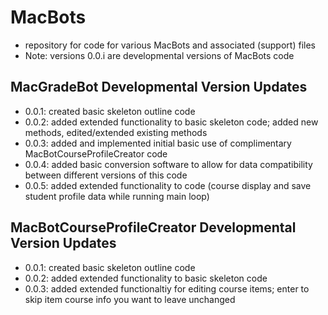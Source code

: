# MacBots
- repository for code for various MacBots and associated (support) files
- Note: versions 0.0.i are developmental versions of MacBots code

## MacGradeBot Developmental Version Updates
- 0.0.1: created basic skeleton outline code
- 0.0.2: added extended functionality to basic skeleton code; added new methods, edited/extended existing methods
- 0.0.3: added and implemented initial basic use of complimentary MacBotCourseProfileCreator code
- 0.0.4: added basic conversion software to allow for data compatibility between different versions of this code
- 0.0.5: added extended functionality to code (course display and save student profile data while running main loop)

## MacBotCourseProfileCreator Developmental Version Updates
- 0.0.1: created basic skeleton outline code
- 0.0.2: added extended functionality to basic skeleton code
- 0.0.3: added extended functionaltiy for editing course items; enter to skip item course info you want to leave unchanged
